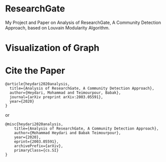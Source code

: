 # ResearchGate
My Project and Paper on Analysis of ResearchGate, A Community Detection Approach, based on Louvain Modularity Algorithm.
# Visualization of Graph
[](https://github.com/MohammadHeydari/ResearchGate/blob/master/Circular_Visualization_of_Graph.svg)
# Cite the Paper
```
@article{heydari2020analysis,
  title={Analysis of ResearchGate, A Community Detection Approach},
  author={Heydari, Mohammad and Teimourpour, Babak},
  journal={arXiv preprint arXiv:2003.05591},
  year={2020}
}
```
or
```
@misc{heydari2020analysis,
    title={Analysis of ResearchGate, A Community Detection Approach},
    author={Mohammad Heydari and Babak Teimourpour},
    year={2020},
    eprint={2003.05591},
    archivePrefix={arXiv},
    primaryClass={cs.SI}
}
```

